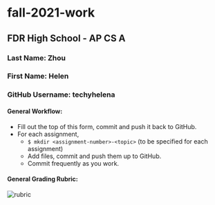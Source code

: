 # fall-2021-work
## FDR High School - AP CS A

### Last Name: Zhou 
### First Name: Helen 
### GitHub Username: techyhelena


#### General Workflow: 
* Fill out the top of this form, commit and push it back to GitHub.
* For each assignment,
  * `$ mkdir <assignment-number>-<topic>` (to be specified for each assignment)
  * Add files, commit and push them up to GitHub.
  * Commit frequently as you work.

#### General Grading Rubric:
![rubric](rubric.png)
